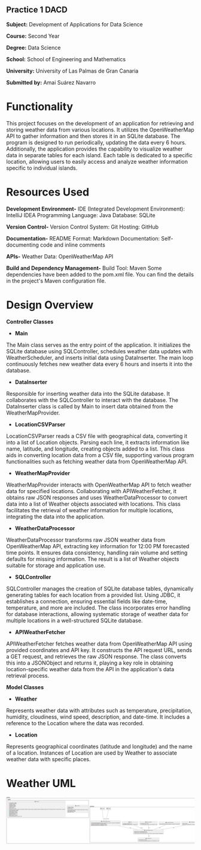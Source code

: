 ## Practice 1 DACD

**Subject:** Development of Applications for Data Science 

**Course:** Second Year 

**Degree:** Data Science  

**School:** School of Engineering and Mathematics

**University:** University of Las Palmas de Gran Canaria

**Submitted by:** Amai Suárez Navarro 

# Functionality
This project focuses on the development of an application for retrieving and storing weather data from various locations. It utilizes the OpenWeatherMap API to gather information and then stores it in an SQLite database. The program is designed to run periodically, updating the data every 6 hours. Additionally, the application provides the capability to visualize weather data in separate tables for each island. Each table is dedicated to a specific location, allowing users to easily access and analyze weather information specific to individual islands.


# Resources Used

**Development Environment-**
IDE (Integrated Development Environment): IntelliJ IDEA
Programming Language: Java
Database: SQLite

**Version Control-**
Version Control System: Git
Hosting: GitHub

**Documentation-**
README Format: Markdown
Documentation: Self-documenting code and inline comments

**APIs-**
Weather Data: OpenWeatherMap API

**Build and Dependency Management-**
Build Tool: Maven
Some dependencies have been added to the pom.xml file. You can find the details in the project's Maven configuration file.

# Design Overview

**Controller Classes**

+ **Main**

The Main class serves as the entry point of the application. It initializes the SQLite database using SQLController, schedules weather data updates with WeatherScheduler, and inserts initial data using DataInserter. The main loop continuously fetches new weather data every 6 hours and inserts it into the database.

+ **DataInserter**

Responsible for inserting weather data into the SQLite database. It collaborates with the SQLController to interact with the database. The DataInserter class is called by Main to insert data obtained from the WeatherMapProvider.

+ **LocationCSVParser**

LocationCSVParser reads a CSV file with geographical data, converting it into a list of Location objects. Parsing each line, it extracts information like name, latitude, and longitude, creating objects added to a list. This class aids in converting location data from a CSV file, supporting various program functionalities such as fetching weather data from OpenWeatherMap API.

+ **WeatherMapProvider**

WeatherMapProvider interacts with OpenWeatherMap API to fetch weather data for specified locations. Collaborating with APIWeatherFetcher, it obtains raw JSON responses and uses WeatherDataProcessor to convert data into a list of Weather objects associated with locations. This class facilitates the retrieval of weather information for multiple locations, integrating the data into the application.

+ **WeatherDataProcessor**

WeatherDataProcessor transforms raw JSON weather data from OpenWeatherMap API, extracting key information for 12:00 PM forecasted time points. It ensures data consistency, handling rain volume and setting defaults for missing information. The result is a list of Weather objects suitable for storage and application use.

+ **SQLController**

SQLController manages the creation of SQLite database tables, dynamically generating tables for each location from a provided list. Using JDBC, it establishes a connection, ensuring essential fields like date-time, temperature, and more are included. The class incorporates error handling for database interactions, allowing systematic storage of weather data for multiple locations in a well-structured SQLite database.

+ **APIWeatherFetcher**

APIWeatherFetcher fetches weather data from OpenWeatherMap API using provided coordinates and API key. It constructs the API request URL, sends a GET request, and retrieves the raw JSON response. The class converts this into a JSONObject and returns it, playing a key role in obtaining location-specific weather data from the API in the application's data retrieval process.


 **Model Classes**

+ **Weather**

Represents weather data with attributes such as temperature, precipitation, humidity, cloudiness, wind speed, description, and date-time. It includes a reference to the Location where the data was recorded.

+ **Location**

Represents geographical coordinates (latitude and longitude) and the name of a location. Instances of Location are used by Weather to associate weather data with specific places.


# Weather UML 

![Diagram](https://github.com/amaisuarez/Practica-1_dacd/blob/master/UMLFinal.png)
